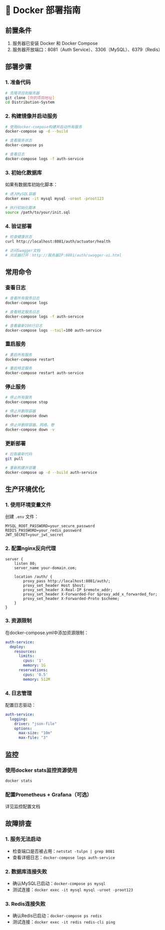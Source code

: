 # 🐳 Docker 部署指南

## 前置条件

1. 服务器已安装 Docker 和 Docker Compose
2. 服务器开放端口：8081（Auth Service）、3306（MySQL）、6379（Redis）

## 部署步骤

### 1. 准备代码

```bash
# 克隆项目到服务器
git clone [你的项目地址]
cd Distribution-System
```

### 2. 构建镜像并启动服务

```bash
# 使用docker-compose构建并启动所有服务
docker-compose up -d --build

# 查看服务状态
docker-compose ps

# 查看日志
docker-compose logs -f auth-service
```

### 3. 初始化数据库

如果有数据库初始化脚本：

```bash
# 进入MySQL容器
docker exec -it mysql mysql -uroot -proot123

# 执行初始化脚本
source /path/to/your/init.sql
```

### 4. 验证部署

```bash
# 检查健康状态
curl http://localhost:8081/auth/actuator/health

# 访问Swagger文档
# 浏览器打开：http://服务器IP:8081/auth/swagger-ui.html
```

## 常用命令

### 查看日志
```bash
# 查看所有服务日志
docker-compose logs

# 查看特定服务日志
docker-compose logs -f auth-service

# 查看最新100行日志
docker-compose logs --tail=100 auth-service
```

### 重启服务
```bash
# 重启所有服务
docker-compose restart

# 重启特定服务
docker-compose restart auth-service
```

### 停止服务
```bash
# 停止所有服务
docker-compose stop

# 停止并删除容器
docker-compose down

# 停止并删除容器、网络、卷
docker-compose down -v
```

### 更新部署
```bash
# 拉取最新代码
git pull

# 重新构建并部署
docker-compose up -d --build auth-service
```

## 生产环境优化

### 1. 使用环境变量文件

创建 `.env` 文件：
```env
MYSQL_ROOT_PASSWORD=your_secure_password
REDIS_PASSWORD=your_redis_password
JWT_SECRET=your_jwt_secret
```

### 2. 配置nginx反向代理

```nginx
server {
    listen 80;
    server_name your-domain.com;

    location /auth/ {
        proxy_pass http://localhost:8081/auth/;
        proxy_set_header Host $host;
        proxy_set_header X-Real-IP $remote_addr;
        proxy_set_header X-Forwarded-For $proxy_add_x_forwarded_for;
        proxy_set_header X-Forwarded-Proto $scheme;
    }
}
```

### 3. 资源限制

在docker-compose.yml中添加资源限制：
```yaml
auth-service:
  deploy:
    resources:
      limits:
        cpus: '1'
        memory: 1G
      reservations:
        cpus: '0.5'
        memory: 512M
```

### 4. 日志管理

配置日志驱动：
```yaml
auth-service:
  logging:
    driver: "json-file"
    options:
      max-size: "10m"
      max-file: "3"
```

## 监控

### 使用docker stats监控资源使用
```bash
docker stats
```

### 配置Prometheus + Grafana（可选）
详见监控配置文档

## 故障排查

### 1. 服务无法启动
- 检查端口是否被占用：`netstat -tulpn | grep 8081`
- 查看详细日志：`docker-compose logs auth-service`

### 2. 数据库连接失败
- 确认MySQL已启动：`docker-compose ps mysql`
- 测试连接：`docker exec -it mysql mysql -uroot -proot123`

### 3. Redis连接失败
- 确认Redis已启动：`docker-compose ps redis`
- 测试连接：`docker exec -it redis redis-cli ping`